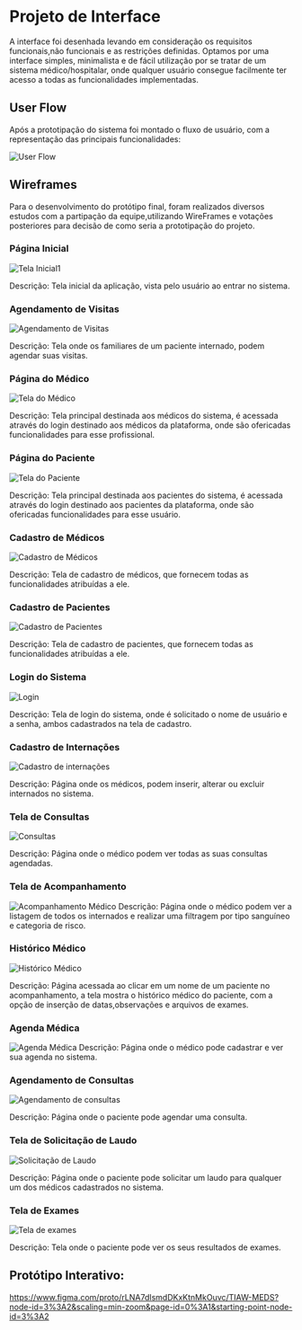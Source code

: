 
# Projeto de Interface

A interface foi desenhada levando em consideração os requisitos funcionais,não funcionais e as restrições definidas. Optamos por uma interface simples, minimalista e de fácil utilização por se tratar de um sistema médico/hospitalar, onde qualquer usuário consegue facilmente ter acesso a todas as funcionalidades implementadas.

## User Flow

Após a prototipação do sistema foi montado o fluxo de usuário, com a representação das principais funcionalidades:

![User Flow](https://github.com/ICEI-PUC-Minas-PPLES-TI/PLF-ES-2021-2-TI1-7924100-sistema-hospitalar/blob/master/Documentacao/images/USER%20FLOW%20MEDS.png)


## Wireframes

Para o desenvolvimento do protótipo final, foram realizados diversos estudos com a partipação da equipe,utilizando WireFrames e votações posteriores para decisão de como seria a prototipação do projeto.

### Página Inicial </br>
![Tela Inicial1](https://user-images.githubusercontent.com/90854484/146232842-591047fd-b5fa-4c05-b976-73c895411389.png)

Descrição: Tela inicial da aplicação, vista pelo usuário ao entrar no sistema.

### Agendamento de Visitas </br>
![Agendamento de Visitas](https://user-images.githubusercontent.com/90854484/146230379-bc7551eb-8eb0-4be8-9809-fce708741762.png)

Descrição: Tela onde os familiares de um paciente internado, podem agendar suas visitas.

### Página do Médico </br>
![Tela do Médico](https://user-images.githubusercontent.com/90854484/146228196-148395e9-6c15-4764-85f9-5189b852e95e.png)

Descrição: Tela principal destinada aos médicos do sistema, é acessada através do login destinado aos médicos da plataforma, onde são ofericadas funcionalidades para esse profissional.

### Página do Paciente </br>
![Tela do Paciente](https://user-images.githubusercontent.com/90854484/146228270-6ac739d5-2e58-42c1-b687-7b89674a7a81.png)

Descrição: Tela principal destinada aos pacientes do sistema, é acessada através do login destinado aos pacientes da plataforma, onde são ofericadas funcionalidades para esse usuário.

### Cadastro de Médicos </br>
![Cadastro de Médicos](https://user-images.githubusercontent.com/90854484/146232621-739a1dfa-9812-4c7e-99cd-2c8b42a50ced.png)

Descrição: Tela de cadastro de médicos, que fornecem todas as funcionalidades atribuídas a ele.

### Cadastro de Pacientes </br>
![Cadastro de Pacientes](https://user-images.githubusercontent.com/90854484/146232404-996eaf7b-39a3-4d3a-bafa-711da8a080a7.png)

Descrição: Tela de cadastro de pacientes, que fornecem todas as funcionalidades atribuídas a ele.

### Login do Sistema </br>
![Login](https://user-images.githubusercontent.com/90854484/146229128-1bb6c03c-e0bd-4b04-a74d-5a9084c71288.png)

Descrição: Tela de login do sistema, onde é solicitado o nome de usuário e a senha, ambos cadastrados na tela de cadastro.

### Cadastro de Internações </br>
![Cadastro de internações](https://user-images.githubusercontent.com/90854484/146229312-0be91750-d6c0-4fea-af99-538fc43ba5d4.png)

Descrição: Página onde os médicos, podem inserir, alterar ou excluir internados no sistema.

### Tela de Consultas </br>
![Consultas](https://user-images.githubusercontent.com/90854484/146229372-60aac190-0a2a-4919-bb5a-10a97d0ad6c5.png)

Descrição: Página onde o médico podem ver todas as suas consultas agendadas.

### Tela de Acompanhamento </br>
![Acompanhamento Médico](https://user-images.githubusercontent.com/90854484/146232107-bec9619d-ab57-42ff-8e72-bd97a5632227.png)
Descrição: Página onde o médico podem ver a listagem de todos os internados e realizar uma filtragem por tipo sanguíneo e categoria de risco.

### Histórico Médico </br>
![Histórico Médico](https://user-images.githubusercontent.com/90854484/146229474-aa2877d2-9993-444a-912c-b70065d2ad46.png)

Descrição: Página acessada ao clicar em um nome de um paciente no acompanhamento, a tela mostra o histórico médico do paciente, com a opção de inserção de datas,observações e arquivos de exames.

### Agenda Médica </br>
![Agenda Médica](https://user-images.githubusercontent.com/90854484/146231774-98f5d828-2bfd-4f18-ae15-65006a236284.png)
Descrição: Página onde o médico pode cadastrar e ver sua agenda no sistema.

### Agendamento de Consultas </br>
![Agendamento de consultas](https://user-images.githubusercontent.com/90854484/146229890-9e02046c-48d0-4eaa-ba4b-84d463e26125.png)

Descrição: Página onde o paciente pode agendar uma consulta.

### Tela de Solicitação de Laudo
![Solicitação de Laudo](https://user-images.githubusercontent.com/90854484/146229855-b4ee97b9-8a56-4364-815a-b461572872b1.png)

Descrição: Página onde o paciente pode solicitar um laudo para qualquer um dos médicos cadastrados no sistema.

### Tela de Exames </br>
![Tela de exames](https://user-images.githubusercontent.com/90854484/146229757-a2533ad0-6260-4284-b3f0-dda553d73166.png)

Descrição: Tela onde o paciente pode ver os seus resultados de exames.

## Protótipo Interativo:

https://www.figma.com/proto/rLNA7dIsmdDKxKtnMkOuvc/TIAW-MEDS?node-id=3%3A2&scaling=min-zoom&page-id=0%3A1&starting-point-node-id=3%3A2

